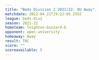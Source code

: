 ```yaml
---
title: "Beds Division 2 2021/22: OU Away"
matchdate: 2022-04-21T19:22:05.255Z
league: beds-div2
season: 2021-22
hometeam: leighton-buzzard-b
opponent: open-university
homeaway: Away
result: TBC
score: ""
scoreavailable: 5
---
```

